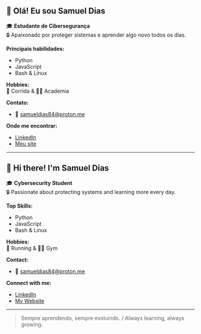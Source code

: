 ## 👋 Olá! Eu sou Samuel Dias

🎓 **Estudante de Cibersegurança**  
🔒 Apaixonado por proteger sistemas e aprender algo novo todos os dias.

**Principais habilidades:**  
- Python  
- JavaScript  
- Bash & Linux

**Hobbies:**  
🏃 Corrida & 🏋️‍♂️ Academia

**Contato:**  
- 📧 samueldias84@proton.me

**Onde me encontrar:**  
- [LinkedIn](https://www.linkedin.com/in/samuel-dias48/)  
- [Meu site](https://samdias.net/)

---

## 👋 Hi there! I'm Samuel Dias

🎓 **Cybersecurity Student**  
🔒 Passionate about protecting systems and learning more every day.

**Top Skills:**  
- Python  
- JavaScript  
- Bash & Linux

**Hobbies:**  
🏃 Running & 🏋️‍♂️ Gym

**Contact:**  
- 📧 samueldias84@proton.me

**Connect with me:**  
- [LinkedIn](https://www.linkedin.com/in/samuel-dias48/)  
- [My Website](https://samdias.net/)

---

> Sempre aprendendo, sempre evoluindo. / Always learning, always growing.
